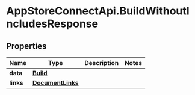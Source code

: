 # AppStoreConnectApi.BuildWithoutIncludesResponse

## Properties

Name | Type | Description | Notes
------------ | ------------- | ------------- | -------------
**data** | [**Build**](Build.md) |  | 
**links** | [**DocumentLinks**](DocumentLinks.md) |  | 


